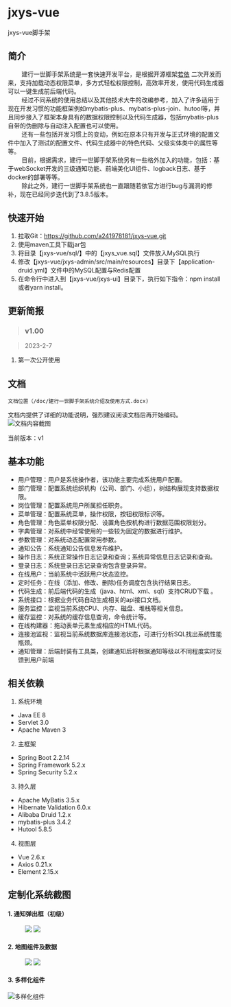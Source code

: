 # jxys-vue

jxys-vue脚手架

## 简介

&emsp;&emsp; 建行一世脚手架系统是一套快速开发平台，是根据开源框架[若依](https://github.com/yangzongzhuan/RuoYi-Vue)
二次开发而来，支持加载动态权限菜单，多方式轻松权限控制，高效率开发，使用代码生成器可以一键生成前后端代码。<br>
&emsp;&emsp;
经过不同系统的使用总结以及其他技术大牛的改编参考，加入了许多适用于现在开发习惯的功能框架例如mybatis-plus、mybatis-plus-join、hutool等，并且同步接入了框架本身具有的数据权限控制以及代码生成器，包括mybatis-plus自带的伪删除与自动注入配置也可以使用。<br>
&emsp;&emsp; 还有一些包括开发习惯上的变动，例如在原本只有开发与正式环境的配置文件中加入了测试的配置文件、代码生成器中的特色代码、父级实体类中的属性等等。<br>
&emsp;&emsp; 目前，根据需求，建行一世脚手架系统另有一些格外加入的功能，包括：基于webSocket开发的三级通知功能、前端美化UI组件、logback日志、基于docker的部署等等。<br>
&emsp;&emsp; 除此之外，建行一世脚手架系统也一直跟随若依官方进行bug与漏洞的修补，现在已经同步迭代到了3.8.5版本。

## 快速开始

1. 拉取Git：https://github.com/a241978181/jxys-vue.git
2. 使用maven工具下载jar包
3. 将目录【jxys-vue/sql/】中的【jxys_vue.sql】文件放入MySQL执行
4. 修改【jxys-vue/jxys-admin/src/main/resources】目录下【application-druid.yml】文件中的MySQL配置与Redis配置
5. 在命令行中进入到【jxys-vue/jxys-ui】目录下，执行如下指令：npm install或者yarn install。

## 更新简报

> ### v1.00
>

> 2023-2-7

1. 第一次公开使用

## 文档

    文档位置（/doc/建行一世脚手架系统介绍及使用方式.docx)

文档内提供了详细的功能说明，强烈建议阅读文档后再开始编码。
![文档内容截图](https://s1.ax1x.com/2023/02/07/pSgc07n.png "文档内容截图")

当前版本：v1

## 基本功能

- 用户管理：用户是系统操作者，该功能主要完成系统用户配置。
- 部门管理：配置系统组织机构（公司、部门、小组），树结构展现支持数据权限。
- 岗位管理：配置系统用户所属担任职务。
- 菜单管理：配置系统菜单，操作权限，按钮权限标识等。
- 角色管理：角色菜单权限分配、设置角色按机构进行数据范围权限划分。
- 字典管理：对系统中经常使用的一些较为固定的数据进行维护。
- 参数管理：对系统动态配置常用参数。
- 通知公告：系统通知公告信息发布维护。
- 操作日志：系统正常操作日志记录和查询；系统异常信息日志记录和查询。
- 登录日志：系统登录日志记录查询包含登录异常。
- 在线用户：当前系统中活跃用户状态监控。
- 定时任务：在线（添加、修改、删除)任务调度包含执行结果日志。
- 代码生成：前后端代码的生成（java、html、xml、sql）支持CRUD下载 。
- 系统接口：根据业务代码自动生成相关的api接口文档。
- 服务监控：监视当前系统CPU、内存、磁盘、堆栈等相关信息。
- 缓存监控：对系统的缓存信息查询，命令统计等。
- 在线构建器：拖动表单元素生成相应的HTML代码。
- 连接池监视：监视当前系统数据库连接池状态，可进行分析SQL找出系统性能瓶颈。
- 通知管理：后端封装有工具类，创建通知后将根据通知等级以不同程度实时反馈到用户前端

## 相关依赖

1. 系统环境

- Java EE 8
- Servlet 3.0
- Apache Maven 3

2. 主框架

- Spring Boot 2.2.14
- Spring Framework 5.2.x
- Spring Security 5.2.x

3. 持久层

- Apache MyBatis 3.5.x
- Hibernate Validation 6.0.x
- Alibaba Druid 1.2.x
- mybatis-plus 3.4.2
- Hutool 5.8.5

4. 视图层

- Vue 2.6.x
- Axios 0.21.x
- Element 2.15.x

## 定制化系统截图

#### 1. 通知弹出框（初级）

<figure>
    <!--通知红点-->
    <img src="https://s1.ax1x.com/2023/02/07/pSgcXBd.png">
    <!--通知弹出框-->
    <img src="https://s1.ax1x.com/2023/02/07/pSgcjHA.png">
</figure>

#### 2. 地图组件及数据

<figure>
    <!--地图组件-->
    <img src="https://s1.ax1x.com/2023/02/07/pSggS4P.png" >
    <!--地区数据-->
    <img src="https://s1.ax1x.com/2023/02/07/pSgcxAI.png" >
</figure>

#### 3. 多样化组件

![多样化组件](https://s1.ax1x.com/2023/02/07/pSgczNt.png "多样化组件")


